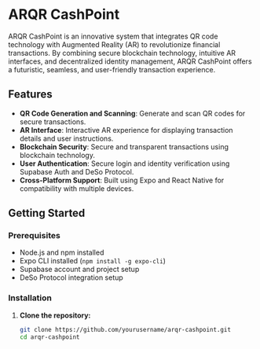 
# ARQR CashPoint

ARQR CashPoint is an innovative system that integrates QR code technology with Augmented Reality (AR) to revolutionize financial transactions. By combining secure blockchain technology, intuitive AR interfaces, and decentralized identity management, ARQR CashPoint offers a futuristic, seamless, and user-friendly transaction experience.

## Features

- **QR Code Generation and Scanning**: Generate and scan QR codes for secure transactions.
- **AR Interface**: Interactive AR experience for displaying transaction details and user instructions.
- **Blockchain Security**: Secure and transparent transactions using blockchain technology.
- **User Authentication**: Secure login and identity verification using Supabase Auth and DeSo Protocol.
- **Cross-Platform Support**: Built using Expo and React Native for compatibility with multiple devices.

## Getting Started

### Prerequisites

- Node.js and npm installed
- Expo CLI installed (`npm install -g expo-cli`)
- Supabase account and project setup
- DeSo Protocol integration setup

### Installation

1. **Clone the repository:**
   ```sh
   git clone https://github.com/yourusername/arqr-cashpoint.git
   cd arqr-cashpoint
